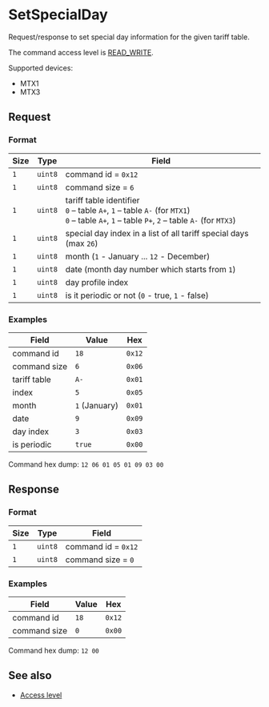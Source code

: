 # SetSpecialDay

Request/response to set special day information for the given tariff table.

The command access level is [READ_WRITE](../basics.md#command-access-level).

Supported devices:
- MTX1
- MTX3


## Request

### Format

| Size | Type    | Field                                                                                                                                                |
| ---- | ------- | ---------------------------------------------------------------------------------------------------------------------------------------------------- |
| `1`  | `uint8` | command id = `0x12`                                                                                                                                  |
| `1`  | `uint8` | command size = `6`                                                                                                                                   |
| `1`  | `uint8` | tariff table identifier <br/> `0` – table `A+`, `1` – table `A-` (for `MTX1`)</br> `0` – table `A+`, `1` – table `P+`, `2` – table `A-` (for `MTX3`) |
| `1`  | `uint8` | special day index in a list of all tariff special days (max `26`)                                                                                    |
| `1`  | `uint8` | month (`1` - January ... `12` - December)                                                                                                            |
| `1`  | `uint8` | date (month day number which starts from `1`)                                                                                                        |
| `1`  | `uint8` | day profile index                                                                                                                                    |
| `1`  | `uint8` | is it periodic or not (`0` - true, `1` - false)                                                                                                      |

### Examples

| Field        | Value         | Hex    |
| ------------ | ------------- | ------ |
| command id   | `18`          | `0x12` |
| command size | `6`           | `0x06` |
| tariff table | `A-`          | `0x01` |
| index        | `5`           | `0x05` |
| month        | `1` (January) | `0x01` |
| date         | `9`           | `0x09` |
| day index    | `3`           | `0x03` |
| is periodic  | `true`        | `0x00` |

Command hex dump: `12 06 01 05 01 09 03 00`


## Response

### Format

| Size | Type    | Field               |
| ---- | ------- | ------------------- |
| `1`  | `uint8` | command id = `0x12` |
| `1`  | `uint8` | command size = `0`  |

### Examples

| Field        | Value | Hex    |
| ------------ | ----- | ------ |
| command id   | `18`  | `0x12` |
| command size | `0`   | `0x00` |

Command hex dump: `12 00`


## See also

* [Access level](../basics.md#command-access-level)
